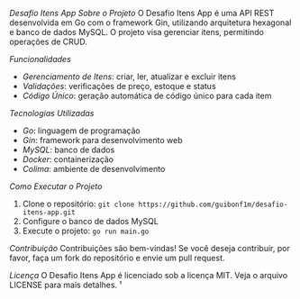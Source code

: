 *Desafio Itens App*
*Sobre o Projeto*
O Desafio Itens App é uma API REST desenvolvida em Go com o framework Gin, utilizando arquitetura hexagonal e banco de dados MySQL. O projeto visa gerenciar itens, permitindo operações de CRUD.

*Funcionalidades*
- *Gerenciamento de Itens*: criar, ler, atualizar e excluir itens
- *Validações*: verificações de preço, estoque e status
- *Código Único*: geração automática de código único para cada item

*Tecnologias Utilizadas*
- *Go*: linguagem de programação
- *Gin*: framework para desenvolvimento web
- *MySQL*: banco de dados
- *Docker*: containerização
- *Colima*: ambiente de desenvolvimento

*Como Executar o Projeto*
1. Clone o repositório: `git clone https://github.com/guibonf1m/desafio-itens-app.git`
2. Configure o banco de dados MySQL
3. Execute o projeto: `go run main.go`

*Contribuição*
Contribuições são bem-vindas! Se você deseja contribuir, por favor, faça um fork do repositório e envie um pull request.

*Licença*
O Desafio Itens App é licenciado sob a licença MIT. Veja o arquivo LICENSE para mais detalhes. ¹
